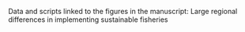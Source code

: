 
Data and scripts linked to the figures in the manuscript: Large regional differences in implementing sustainable fisheries 